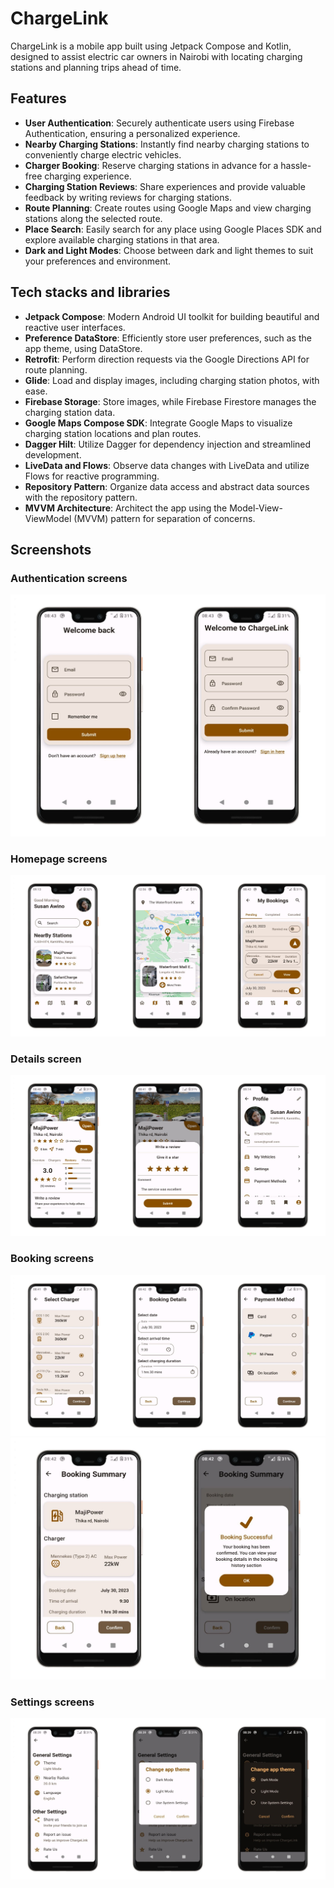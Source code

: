 # ChargeLink
ChargeLink is a mobile app built using Jetpack Compose and Kotlin, designed to assist electric car owners in Nairobi with locating charging stations and planning trips ahead of time.

## Features
  - **User Authentication**: Securely authenticate users using Firebase Authentication, ensuring a personalized experience.
  - **Nearby Charging Stations**: Instantly find nearby charging stations to conveniently charge electric vehicles.
  - **Charger Booking**: Reserve charging stations in advance for a hassle-free charging experience.
  - **Charging Station Reviews**: Share experiences and provide valuable feedback by writing reviews for charging stations.
  - **Route Planning**: Create routes using Google Maps and view charging stations along the selected route.
  - **Place Search**: Easily search for any place using Google Places SDK and explore available charging stations in that area.
  - **Dark and Light Modes**: Choose between dark and light themes to suit your preferences and environment.

## Tech stacks and libraries
  - **Jetpack Compose**: Modern Android UI toolkit for building beautiful and reactive user interfaces.
  - **Preference DataStore**: Efficiently store user preferences, such as the app theme, using DataStore.
  - **Retrofit**: Perform direction requests via the Google Directions API for route planning.
  - **Glide**: Load and display images, including charging station photos, with ease.
  - **Firebase Storage**: Store images, while Firebase Firestore manages the charging station data.
  - **Google Maps Compose SDK**: Integrate Google Maps to visualize charging station locations and plan routes.
  - **Dagger Hilt**: Utilize Dagger for dependency injection and streamlined development.
  - **LiveData and Flows**: Observe data changes with LiveData and utilize Flows for reactive programming.
  - **Repository Pattern**: Organize data access and abstract data sources with the repository pattern.
  - **MVVM Architecture**: Architect the app using the Model-View-ViewModel (MVVM) pattern for separation of concerns.

## Screenshots

### Authentication screens
![](screenshots/combine_images.jpg)

### Homepage screens
![](screenshots/combine_images_1.jpg)

### Details screen
![](screenshots/combine_images_2.jpg)

### Booking screens
![](screenshots/combine_images_3.jpg)
![](screenshots/combine_images_4.jpg)

### Settings screens
![](screenshots/combine_images_5.jpg)

